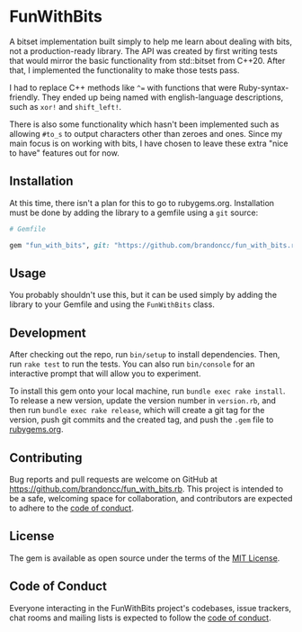 # FunWithBits

A bitset implementation built simply to help me learn about dealing with bits,
not a production-ready library. The API was created by first writing tests that
would mirror the basic functionality from std::bitset from C++20. After that, I
implemented the functionality to make those tests pass.

I had to replace C++ methods like `^=` with functions that were
Ruby-syntax-friendly. They ended up being named with english-language
descriptions, such as `xor!` and `shift_left!`.

There is also some functionality which hasn't been implemented such as allowing
`#to_s` to output characters other than zeroes and ones. Since my main focus is
on working with bits, I have chosen to leave these extra "nice to have"
features out for now.

## Installation

At this time, there isn't a plan for this to go to rubygems.org. Installation must be done by adding the library to a gemfile using a `git` source:

```ruby
# Gemfile

gem "fun_with_bits", git: "https://github.com/brandoncc/fun_with_bits.rb"
```

## Usage

You probably shouldn't use this, but it can be used simply by adding the library to your Gemfile and using the `FunWithBits` class.

## Development

After checking out the repo, run `bin/setup` to install dependencies. Then, run `rake test` to run the tests. You can also run `bin/console` for an interactive prompt that will allow you to experiment.

To install this gem onto your local machine, run `bundle exec rake install`. To release a new version, update the version number in `version.rb`, and then run `bundle exec rake release`, which will create a git tag for the version, push git commits and the created tag, and push the `.gem` file to [rubygems.org](https://rubygems.org).

## Contributing

Bug reports and pull requests are welcome on GitHub at https://github.com/brandoncc/fun_with_bits.rb. This project is intended to be a safe, welcoming space for collaboration, and contributors are expected to adhere to the [code of conduct](https://github.com/brandoncc/fun_with_bits.rb/blob/main/CODE_OF_CONDUCT.md).

## License

The gem is available as open source under the terms of the [MIT License](https://opensource.org/licenses/MIT).

## Code of Conduct

Everyone interacting in the FunWithBits project's codebases, issue trackers, chat rooms and mailing lists is expected to follow the [code of conduct](https://github.com/brandoncc/fun_with_bits.rb/blob/main/CODE_OF_CONDUCT.md).
